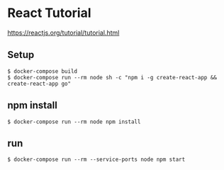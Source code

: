 # React Tutorial
https://reactjs.org/tutorial/tutorial.html

## Setup
```
$ docker-compose build
$ docker-compose run --rm node sh -c "npm i -g create-react-app && create-react-app go"
```

## npm install
```
$ docker-compose run --rm node npm install
```

## run
```
$ docker-compose run --rm --service-ports node npm start